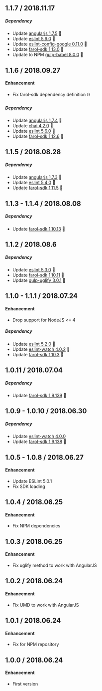 ## 1.1.7 / 2018.11.17
##### Dependency
- Update [angularjs 1.7.5](https://github.com/angular/angular.js/blob/master/CHANGELOG.md) 🚀
- Update [eslint 5.9.0](https://github.com/eslint/eslint/releases) 🚀
- Update [eslint-config-google 0.11.0](https://github.com/google/eslint-config-google/releases) 🚀
- Update [farol-sdk 1.13.0](https://bitbucket.org/menvia/farol-sdk-javascript/src/master/CHANGELOG.md) 🚀
- Update to NPM [gulp-babel 8.0.0](https://github.com/babel/gulp-babel/releases) 🚀

## 1.1.6 / 2018.09.27
#### Enhancement
- Fix farol-sdk dependency definition ⛓

##### Dependency
- Update [angularjs 1.7.4](https://github.com/angular/angular.js/blob/master/CHANGELOG.md) 🚀
- Update [chai 4.2.0](https://github.com/chaijs/chai/releases) 🚀
- Update [eslint 5.6.0](https://github.com/eslint/eslint/releases) 🚀
- Update [farol-sdk 1.12.6](https://bitbucket.org/menvia/farol-sdk-javascript/src/master/CHANGELOG.md) 🚀

## 1.1.5 / 2018.08.28
##### Dependency
- Update [angularjs 1.7.3](https://github.com/angular/angular.js/blob/master/CHANGELOG.md) 🚀
- Update [eslint 5.4.0](https://github.com/eslint/eslint/releases) 🚀
- Update [farol-sdk 1.11.5](https://bitbucket.org/menvia/farol-sdk-javascript/src/master/CHANGELOG.md) 🚀

## 1.1.3 - 1.1.4 / 2018.08.08
##### Dependency
- Update [farol-sdk 1.10.13](https://bitbucket.org/menvia/farol-sdk-javascript/src/master/CHANGELOG.md) 🚀

## 1.1.2 / 2018.08.6
##### Dependency
- Update [eslint 5.3.0](https://github.com/eslint/eslint/releases) 🚀
- Update [farol-sdk 1.10.11](https://bitbucket.org/menvia/farol-sdk-javascript/src/master/CHANGELOG.md) 🚀
- Update [gulp-uglify 3.0.1](https://github.com/terinjokes/gulp-uglify/releases) 🚀

## 1.1.0 - 1.1.1 / 2018.07.24
#### Enhancement
- Drop support for NodeJS <= 4

##### Dependency
- Update [eslint 5.2.0](https://github.com/eslint/eslint/releases) 🚀
- Update [eslint-watch 4.0.2](https://github.com/rizowski/eslint-watch/releases) 🚀
- Update [farol-sdk 1.10.3](https://bitbucket.org/menvia/farol-sdk-javascript/src/master/CHANGELOG.md) 🚀

## 1.0.11 / 2018.07.04
##### Dependency
- Update [farol-sdk 1.9.139](https://bitbucket.org/menvia/farol-sdk-javascript/src/master/CHANGELOG.md) 🚀

## 1.0.9 - 1.0.10 / 2018.06.30
##### Dependency
- Update [eslint-watch 4.0.0](https://github.com/rizowski/eslint-watch/releases)
- Update [farol-sdk 1.9.138](https://bitbucket.org/menvia/farol-sdk-javascript/src/master/CHANGELOG.md) 🚀

## 1.0.5 - 1.0.8 / 2018.06.27
#### Enhancement
- Update ESLint 5.0.1
- Fix SDK loading

## 1.0.4 / 2018.06.25
#### Enhancement
- Fix NPM dependencies

## 1.0.3 / 2018.06.25
#### Enhancement
- Fix uglify method to work with AngularJS

## 1.0.2 / 2018.06.24
#### Enhancement
- Fix UMD to work with AngularJS

## 1.0.1 / 2018.06.24
#### Enhancement
- Fix for NPM repository

## 1.0.0 / 2018.06.24
#### Enhancement
- First version
